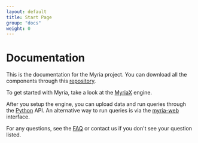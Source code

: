 ```yaml
---
layout: default
title: Start Page
group: "docs"
weight: 0
---
```


# Documentation

This is the documentation for the Myria project. You can download all the components through this [repository](https://github.com/uwescience/myria-stack).

To get started with Myria, take a look at the [MyriaX](myriaX.html) engine. 

After you setup the engine, you can upload data and run queries through the [Python](myriapython.html) API. An alternative way to run queries is via the [myria-web](myriaweb.html) interface. 

For any questions, see the [FAQ](faq.html) or contact us if you don't see your question listed. 